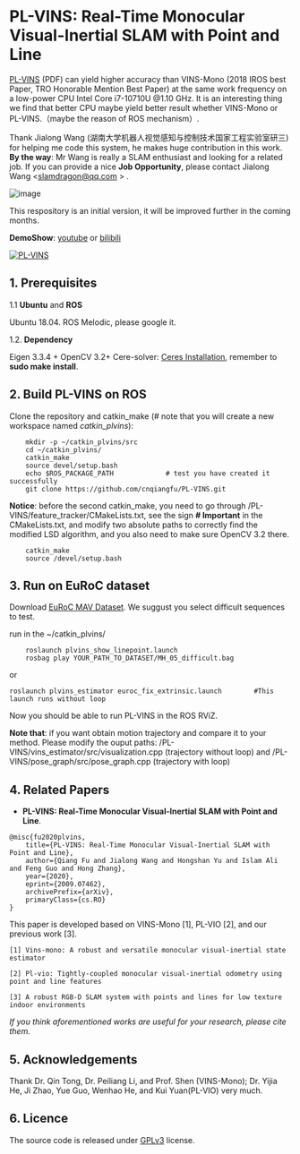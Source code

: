 # PL-VINS: Real-Time Monocular Visual-Inertial SLAM with Point and Line

[PL-VINS](https://arxiv.org/pdf/2009.07462.pdf) (PDF) can yield higher accuracy than VINS-Mono (2018 IROS best Paper, TRO Honorable Mention Best Paper) at the same work frequency on a low-power CPU Intel Core i7-10710U @1.10 GHz. It is an interesting thing we find that better CPU maybe yield better result whether VINS-Mono or PL-VINS.（maybe the reason of ROS mechanism）.

Thank Jialong Wang (湖南大学机器人视觉感知与控制技术国家工程实验室研三) for helping me code this system, he makes huge contribution in this work. **By the way**: Mr Wang is really a SLAM enthusiast and looking for a related job. If you can provide a nice **Job Opportunity**, please contact Jialong Wang <slamdragon@qq.com > . 


![image](https://github.com/cnqiangfu/PL-VINS/blob/master/support_files/plvins-vinsmono.png)


This respository is an initial version, it will be improved further in the coming months.


**DemoShow**: [youtube](https://youtu.be/IV5QEfI_MFc) or [bilibili](https://www.bilibili.com/video/BV1464y1F7hk/)

[![PL-VINS](https://img.youtube.com/vi/IV5QEfI_MFc/0.jpg)](https://youtu.be/IV5QEfI_MFc)

## 1. Prerequisites
1.1 **Ubuntu** and **ROS**

Ubuntu 18.04. ROS Melodic, please google it.

1.2. **Dependency**

Eigen 3.3.4 + OpenCV 3.2+ Cere-solver: [Ceres Installation](http://ceres-solver.org/installation.html), remember to **sudo make install**.

## 2. Build PL-VINS on ROS
Clone the repository and catkin_make (# note that you will create a new workspace named *catkin_plvins*):
```
	mkdir -p ~/catkin_plvins/src    
	cd ~/catkin_plvins/
	catkin_make
	source devel/setup.bash
	echo $ROS_PACKAGE_PATH             # test you have created it successfully
	git clone https://github.com/cnqiangfu/PL-VINS.git
```
**Notice**: before the second catkin_make, you need to go through /PL-VINS/feature_tracker/CMakeLists.txt, see the sign **# Important** in the CMakeLists.txt, and modify two absolute paths to correctly find the modified LSD algorithm, and you also need to make sure OpenCV 3.2 there.

```	
	catkin_make
	source /devel/setup.bash
```

## 3. Run on EuRoC dataset

Download [EuRoC MAV Dataset](http://projects.asl.ethz.ch/datasets/doku.php?id=kmavvisualinertialdatasets). We suggust you select difficult sequences to test.

run in the ~/catkin_plvins/
```
	roslaunch plvins_show_linepoint.launch
	rosbag play YOUR_PATH_TO_DATASET/MH_05_difficult.bag
```
or 
```
roslaunch plvins_estimator euroc_fix_extrinsic.launch        #This launch runs without loop
```

Now you should be able to run PL-VINS in the ROS RViZ. 

**Note that**: if you want obtain motion trajectory and compare it to your method. Please modify the ouput paths: /PL-VINS/vins_estimator/src/visualization.cpp (trajectory without loop) and /PL-VINS/pose_graph/src/pose_graph.cpp (trajectory with loop)


## 4. Related Papers

- **PL-VINS: Real-Time Monocular Visual-Inertial SLAM with Point and Line**.

```
@misc{fu2020plvins,
    title={PL-VINS: Real-Time Monocular Visual-Inertial SLAM with Point and Line},
    author={Qiang Fu and Jialong Wang and Hongshan Yu and Islam Ali and Feng Guo and Hong Zhang},
    year={2020},
    eprint={2009.07462},
    archivePrefix={arXiv},
    primaryClass={cs.RO}
}
```

This paper is developed based on VINS-Mono [1], PL-VIO [2], and our previous work [3].
```
[1] Vins-mono: A robust and versatile monocular visual-inertial state estimator

[2] Pl-vio: Tightly-coupled monocular visual-inertial odometry using point and line features

[3] A robust RGB-D SLAM system with points and lines for low texture indoor environments
```

*If you think aforementioned works are useful for your research, please cite them.*

## 5. Acknowledgements

Thank Dr. Qin Tong, Dr. Peiliang Li, and Prof. Shen (VINS-Mono); Dr. Yijia He, Ji Zhao, Yue Guo, Wenhao He, and Kui Yuan(PL-VIO) very much.

## 6. Licence
The source code is released under [GPLv3](http://www.gnu.org/licenses/) license.

